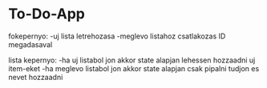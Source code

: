 # To-Do-App

fokepernyo:
-uj lista letrehozasa
-meglevo listahoz csatlakozas ID megadasaval

lista kepernyo:
-ha uj listabol jon akkor state alapjan lehessen hozzaadni uj item-eket
-ha meglevo listabol jon akkor state alapjan csak pipalni tudjon es nevet hozzaadni
